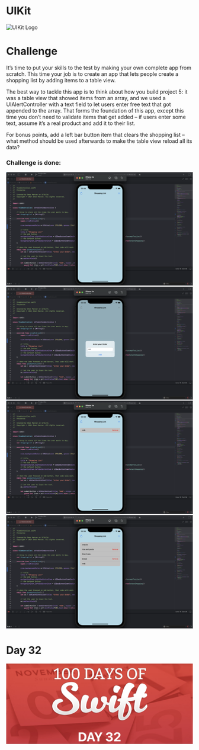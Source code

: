 # UIKit

![UIKit Logo](https://cdn3.iconfinder.com/data/icons/logos-and-brands-adobe/512/349_Uikit-512.png)


# Challenge
It’s time to put your skills to the test by making your own complete app from scratch. This time your job is to create an app that lets people create a shopping list by adding items to a table view.

The best way to tackle this app is to think about how you build project 5: it was a table view that showed items from an array, and we used a UIAlertController with a text field to let users enter free text that got appended to the array. That forms the foundation of this app, except this time you don’t need to validate items that get added – if users enter some text, assume it’s a real product and add it to their list.

For bonus points, add a left bar button item that clears the shopping list – what method should be used afterwards to make the table view reload all its data?

### Challenge is done:

![Page 1](challenge1.png)
![Page 1](challenge2.png)
![Page 1](challenge3.png)
![Page 1](challenge4.png)


# Day 32

![Page 1](day32.png)

